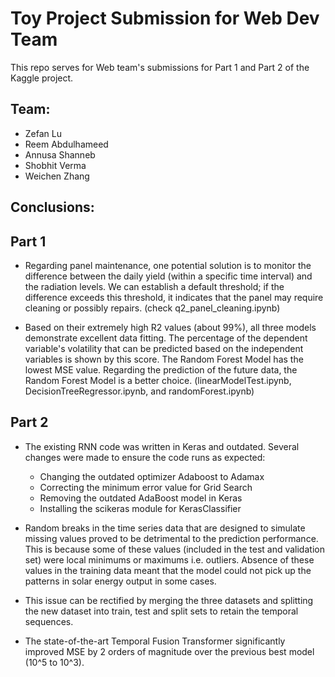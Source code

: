 # Toy Project Submission for Web Dev Team

This repo serves for Web team's submissions for Part 1 and Part 2 of the Kaggle project.

## Team:

- Zefan Lu
- Reem Abdulhameed
- Annusa Shanneb
- Shobhit Verma
- Weichen Zhang

## Conclusions:

## Part 1

- Regarding panel maintenance, one potential solution is to monitor the difference between the daily yield (within a specific time interval) and the radiation levels. We can establish a default threshold; if the difference exceeds this threshold, it indicates that the panel may require cleaning or possibly repairs. (check q2_panel_cleaning.ipynb)

- Based on their extremely high R2 values (about 99%), all three models demonstrate excellent data fitting. The percentage of the dependent variable's volatility that can be predicted based on the independent variables is shown by this score. The Random Forest Model has the lowest MSE value. Regarding the prediction of the future data, the Random Forest Model is a better choice. (linearModelTest.ipynb, DecisionTreeRegressor.ipynb, and randomForest.ipynb)

## Part 2

- The existing RNN code was written in Keras and outdated. Several changes were made to ensure the code runs as expected:

  - Changing the outdated optimizer Adaboost to Adamax
  - Correcting the minimum error value for Grid Search
  - Removing the outdated AdaBoost model in Keras
  - Installing the scikeras module for KerasClassifier

- Random breaks in the time series data that are designed to simulate missing values proved to be detrimental to the prediction performance. This is because some of these values (included in the test and validation set) were local minimums or maximums i.e. outliers. Absence of these values in the training data meant that the model could not pick up the patterns in solar energy output in some cases.

- This issue can be rectified by merging the three datasets and splitting the new dataset into train, test and split sets to retain the temporal sequences.

- The state-of-the-art Temporal Fusion Transformer significantly improved MSE by 2 orders of magnitude over the previous best model (10^5 to 10^3).
